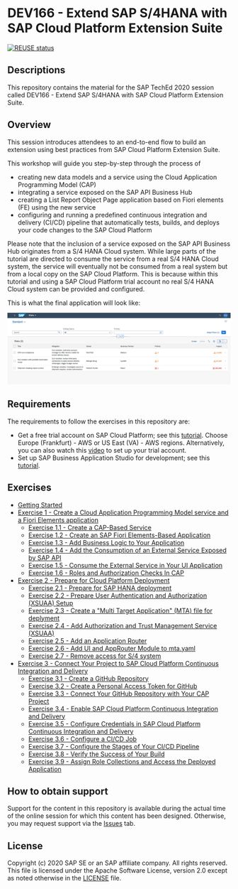 # DEV166 - Extend SAP S/4HANA with SAP Cloud Platform Extension Suite

[![REUSE status](https://api.reuse.software/badge/github.com/SAP-samples/teched2020-DEV166)](https://api.reuse.software/info/github.com/SAP-samples/teched2020-DEV166)

## Descriptions

This repository contains the material for the SAP TechEd 2020 session called DEV166 - Extend SAP S/4HANA with SAP Cloud Platform Extension Suite.  

## Overview

This session introduces attendees to an end-to-end flow to build an extension using best practices from SAP Cloud Platform Extension Suite.

This workshop will guide you step-by-step through the process of 
- creating new data models and a service using the Cloud Application Programming Model (CAP)
- integrating a service exposed on the SAP API Business Hub
- creating a List Report Object Page application based on Fiori elements (FE) using the new service
- configuring and running a predefined continuous integration and delivery (CI/CD) pipeline that automatically tests, builds, and deploys your code changes to the SAP Cloud Platform

Please note that the inclusion of a service exposed on the SAP API Business Hub originates from a S/4 HANA Cloud system. While large parts of the tutorial are directed to consume the service from a real S/4 HANA Cloud system, the service will eventually not be consumed from a real system but from a local copy on the SAP Cloud Platform. This is because within this tutorial and using a SAP Cloud Platform trial account no real S/4 HANA Cloud system can be provided and configured.

This is what the final application will look like:

![RiskManagment Final](./exercises/ex3//images/RiskManagment_final.png)

## Requirements

The requirements to follow the exercises in this repository are:
- Get a free trial account on SAP Cloud Platform; see this [tutorial](https://developers.sap.com/tutorials/hcp-create-trial-account.html). Choose Europe (Frankfurt) - AWS or US East (VA) - AWS regions. Alternatively, you can also watch this [video](https://www.youtube.com/watch?v=n5luSQKYvQQ&feature=youtu.be) to set up your trial account.
- Set up SAP Business Application Studio for development; see this [tutorial](https://developers.sap.com/tutorials/appstudio-onboarding.html).

## Exercises



- [Getting Started](exercises/ex0/)
- [Exercise 1 - Create a Cloud Application Programming Model service and a Fiori Elements application](exercises/ex1/)
    - [Exercise 1.1 - Create a CAP-Based Service](exercises/ex1#exercise-11-create-a-cap-based-service)
    - [Exercise 1.2 - Create an SAP Fiori Elements-Based Application](exercises/ex1#exercise-12-create-an-sap-fiori-elements-based-application)
    - [Exercise 1.3 - Add Business Logic to Your Application](exercises/ex1#exercise-13-add-business-logic-to-your-applicat)
    - [Exercise 1.4 - Add the Consumption of an External Service Exposed by SAP API](exercises/ex1#exercise-14-add-the-consumption-of-an-external-service-exposed-by-sap-api-business-hub-to-your-service)
    - [Exercise 1.5 - Consume the External Service in Your UI Application](exercises/ex1#exercise-15-consume-the-external-service-in-your-ui-application)
    - [Exercise 1.6 - Roles and Authorization Checks In CAP](exercises/ex1#exercise-16--roles-and-authorization-checks-in-cap)
- [Exercise 2 - Prepare for Cloud Platform Deployment](exercises/ex2/)
    - [Exercise 2.1 - Prepare for SAP HANA deployment](exercises/ex2#exercise-21-prepare-for-sap-hana-deployment)
    - [Exercise 2.2 - Prepare User Authentication and Authorization (XSUAA) Setup](exercises/ex2#exercise-22-prepare-user-authentication-and-authorization-xsuaa-setup)
    - [Exercise 2.3 - Create a "Multi Target Application" (MTA) file for deplyment](exercises/ex2#exercise-23-create-a-multi-target-application-mta-file-for-deplyment)
    - [Exercise 2.4 - Add Authorization and Trust Management Service (XSUAA)](exercises/ex2#exercise-24--add-authorization-and-trust-management-service-xsuaa)
    - [Exercise 2.5 - Add an Application Router](exercises/ex2#exercise-25--add-an-application-router)
    - [Exercise 2.6 - Add UI and AppRouter Module to mta.yaml](exercises/ex2#exercise-26-add-ui-and-approuter-module-to-mtayaml)
    - [Exercise 2.7 - Remove access for S/4 system](exercises/ex2#exercise-27-remove-access-for-s4-system)
- [Exercise 3 - Connect Your Project to SAP Cloud Platform Continuous Integration and Delivery](exercises/ex3/)
    - [Exercise 3.1 - Create a GitHub Repository](exercises/ex3#exercise-31-create-a-github-repository)
    - [Exercise 3.2 - Create a Personal Access Token for GitHub](exercises/ex3#exercise-32-create-a-personal-access-token-for-github)
    - [Exercise 3.3 - Connect Your GitHub Repository with Your CAP Project](exercises/ex3#exercise-33-connect-your-github-repository-with-your-cap-project)
    - [Exercise 3.4 - Enable SAP Cloud Platform Continuous Integration and Delivery](exercises/ex3#exercise-34-enable-sap-cloud-platform-continuous-integration-and-delivery)
    - [Exercise 3.5 - Configure Credentials in SAP Cloud Platform Continuous Integration and Delivery](exercises/ex3#exercise-35-configure-credentials-in-sap-cloud-platform-continuous-integration-and-delivery)
    - [Exercise 3.6 - Configure a CI/CD Job](exercises/ex3#exercise-36-configure-a-cicd-job)
    - [Exercise 3.7 - Configure the Stages of Your CI/CD Pipeline](exercises/ex3#exercise-37-configure-the-stages-of-your-cicd-pipeline)
    - [Exercise 3.8 - Verify the Success of Your Build](exercises/ex3#exercise-38-verify-the-success-of-your-build)
    - [Exercise 3.9 -  Assign Role Collections and Access the Deployed Application](exercises/ex3#exercise-39-assign-role-collections-and-access-the-deployed-application)

## How to obtain support

Support for the content in this repository is available during the actual time of the online session for which this content has been designed. Otherwise, you may request support via the [Issues](../../issues) tab.

## License
Copyright (c) 2020 SAP SE or an SAP affiliate company. All rights reserved. This file is licensed under the Apache Software License, version 2.0 except as noted otherwise in the [LICENSE](LICENSES/Apache-2.0.txt) file.
